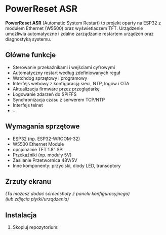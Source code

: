# PowerReset ASR

**PowerReset ASR** (Automatic System Restart) to projekt oparty na ESP32 z modułem Ethernet (W5500) oraz wyświetlaczem TFT. Urządzenie umożliwia automatyczne i zdalne zarządzanie restartem urządzeń oraz diagnostyką systemu.

## Główne funkcje

- Sterowanie przekaźnikami i wejściami cyfrowymi
- Automatyczny restart według zdefiniowanych reguł
- Watchdog sprzętowy i programowy
- Interfejs webowy z konfiguracją sieci, NTP, logów i OTA
- Aktualizacja firmware przez przeglądarkę
- Logowanie zdarzeń do SPIFFS
- Synchronizacja czasu z serwerem TCP/NTP
- Interfejs telnet
- ...

## Wymagania sprzętowe

- ESP32 (np. ESP32-WROOM-32)
- W5500 Ethernet Module
- opcjonalnie TFT 1.8” SPI
- Przekaźniki (np. moduły 5V)
- Zasilanie Przetwornica 48V/5V 
- Inne komponenty: przyciski, diody LED, transoptory

## Zrzuty ekranu

_(Tu możesz dodać screenshoty z panelu konfiguracyjnego)_  
_(lub zdjęcia płytki/urządzenia)_

## Instalacja

1. Skopiuj repozytorium:
